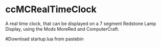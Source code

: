 # ccMCRealTimeClock
A real time clock, that can be displayed on a 7 segment Redstone Lamp Display, using the Mods MoreRed and ComputerCraft. 

#Download startup.lua from pastebin
